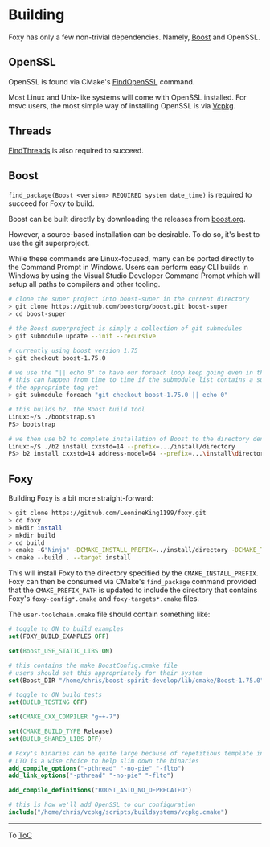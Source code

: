 # Building

Foxy has only a few non-trivial dependencies. Namely, [Boost](https://github.com/boostorg/boost) and
OpenSSL.

## OpenSSL

OpenSSL is found via CMake's [FindOpenSSL](https://cmake.org/cmake/help/latest/module/FindOpenSSL.html)
command.

Most Linux and Unix-like systems will come with OpenSSL installed. For msvc users, the most simple
way of installing OpenSSL is via [Vcpkg](https://github.com/Microsoft/vcpkg).

## Threads

[FindThreads](https://cmake.org/cmake/help/latest/module/FindThreads.html) is also required to
succeed.

## Boost

`find_package(Boost <version> REQUIRED system date_time)` is required to succeed for Foxy to
build.

Boost can be built directly by downloading the releases from [boost.org](https://www.boost.org/).

However, a source-based installation can be desirable. To do so, it's best to use the git
superproject.

While these commands are Linux-focused, many can be ported directly to the Command Prompt in
Windows. Users can perform easy CLI builds in Windows by using the Visual Studio Developer Command
Prompt which will setup all paths to compilers and other tooling.

```bash
# clone the super project into boost-super in the current directory
> git clone https://github.com/boostorg/boost.git boost-super
> cd boost-super

# the Boost superproject is simply a collection of git submodules
> git submodule update --init --recursive

# currently using boost version 1.75
> git checkout boost-1.75.0

# we use the "|| echo 0" to have our foreach loop keep going even in the case of failure
# this can happen from time to time if the submodule list contains a submodule that doesn't have
# the appropriate tag yet
> git submodule foreach "git checkout boost-1.75.0 || echo 0"

# this builds b2, the Boost build tool
Linux:~/$ ./bootstrap.sh
PS> bootstrap

# we then use b2 to complete installation of Boost to the directory denoted by the --prefix option
Linux:~/$ ./b2 install cxxstd=14 --prefix=.../install/directory
PS> b2 install cxxstd=14 address-model=64 --prefix=...\install\directory
```

## Foxy

Building Foxy is a bit more straight-forward:

```bash
> git clone https://github.com/LeonineKing1199/foxy.git
> cd foxy
> mkdir install
> mkdir build
> cd build
> cmake -G"Ninja" -DCMAKE_INSTALL_PREFIX=../install/directory -DCMAKE_TOOLCHAIN_FILE=.../user-toolchain.cmake ..
> cmake --build . --target install
```

This will install Foxy to the directory specified by the `CMAKE_INSTALL_PREFIX`. Foxy can then be
consumed via CMake's `find_package` command provided that the `CMAKE_PREFIX_PATH` is updated to
include the directory that contains Foxy's `foxy-config*.cmake` and `foxy-targets*.cmake` files.

The `user-toolchain.cmake` file should contain something like:

```cmake
# toggle to ON to build examples
set(FOXY_BUILD_EXAMPLES OFF)

set(Boost_USE_STATIC_LIBS ON)

# this contains the make BoostConfig.cmake file
# users should set this appropriately for their system
set(Boost_DIR "/home/chris/boost-spirit-develop/lib/cmake/Boost-1.75.0")

# toggle to ON build tests
set(BUILD_TESTING OFF)

set(CMAKE_CXX_COMPILER "g++-7")

set(CMAKE_BUILD_TYPE Release)
set(BUILD_SHARED_LIBS OFF)

# Foxy's binaries can be quite large because of repetitious template instantiations
# LTO is a wise choice to help slim down the binaries
add_compile_options("-pthread" "-no-pie" "-flto")
add_link_options("-pthread" "-no-pie" "-flto")

add_compile_definitions("BOOST_ASIO_NO_DEPRECATED")

# this is how we'll add OpenSSL to our configuration
include("/home/chris/vcpkg/scripts/buildsystems/vcpkg.cmake")
```

---

To [ToC](./index.md#Table-of-Contents)
